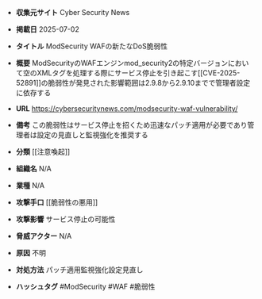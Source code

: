 - **収集元サイト**
Cyber Security News

- **掲載日**
2025-07-02

- **タイトル**
ModSecurity WAFの新たなDoS脆弱性

- **概要**
ModSecurityのWAFエンジンmod_security2の特定バージョンにおいて空のXMLタグを処理する際にサービス停止を引き起こす[[CVE-2025-52891]]の脆弱性が発見された影響範囲は2.9.8から2.9.10までで管理者設定に依存する

- **URL**
https://cybersecuritynews.com/modsecurity-waf-vulnerability/

- **備考**
この脆弱性はサービス停止を招くため迅速なパッチ適用が必要であり管理者は設定の見直しと監視強化を推奨する

- **分類**
[[注意喚起]]

- **組織名**
N/A

- **業種**
N/A

- **攻撃手口**
[[脆弱性の悪用]]

- **攻撃影響**
サービス停止の可能性

- **脅威アクター**
N/A

- **原因**
不明

- **対処方法**
パッチ適用監視強化設定見直し

- **ハッシュタグ**
#ModSecurity #WAF #脆弱性
